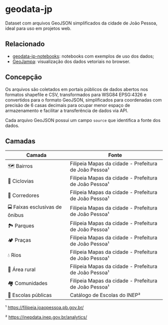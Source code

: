 # geodata-jp
Dataset com arquivos GeoJSON simplificados da cidade de João Pessoa, ideal para uso em projetos web.

## Relacionado
- [geodata-jp-notebooks](https://github.com/paulovitorweb/geodata-jp-notebooks): notebooks com exemplos de uso dos dados;
- [GeoJampa](https://paulovitorweb.github.io/geojampa/): visualização dos dados vetoriais no browser.

## Concepção
Os arquivos são coletados em portais públicos de dados abertos nos formatos shapefile e CSV, transformados para WSG84 EPSG:4326 e convertidos para o formato GeoJSON, simplificados para coordenadas com precisão de 6 casas decimais para ocupar menor espaço de armazenamento e facilitar a transferência de dados via API.

Cada arquivo GeoJSON possui um campo `source` que identifica a fonte dos dados.

## Camadas

| Camada   | Fonte                                                  |
|-----------|-------------------------------------------------------|
| :world_map: Bairros   | Filipeia Mapas da cidade - Prefeitura de João Pessoa¹ |
| :bicyclist: Ciclovias | Filipeia Mapas da cidade - Prefeitura de João Pessoa¹ |
| :bus: Corredores   | Filipeia Mapas da cidade - Prefeitura de João Pessoa¹ |
| :oncoming_bus: Faixas esclusivas de ônibus | Filipeia Mapas da cidade - Prefeitura de João Pessoa¹ |
| :national_park: Parques   | Filipeia Mapas da cidade - Prefeitura de João Pessoa¹ |
| :camping: Praças | Filipeia Mapas da cidade - Prefeitura de João Pessoa¹ |
| :droplet: Rios   | Filipeia Mapas da cidade - Prefeitura de João Pessoa¹ |
| :seedling: Área rural | Filipeia Mapas da cidade - Prefeitura de João Pessoa¹ |
| :houses: Comunidades   | Filipeia Mapas da cidade - Prefeitura de João Pessoa¹ |
| :school: Escolas públicas | Catálogo de Escolas do INEP² |

¹ https://filipeia.joaopessoa.pb.gov.br/

² https://inepdata.inep.gov.br/analytics/
